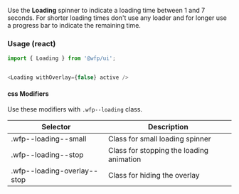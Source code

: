 Use the **Loading** spinner to indicate a loading time between 1 and 7 seconds. For shorter loading times don't use any loader and for longer use a progress bar to indicate the remaining time.

### Usage (react)

```javascript
import { Loading } from '@wfp/ui';


<Loading withOverlay={false} active />
```

#### css Modifiers

Use these modifiers with `.wfp--loading` class.

| Selector                   | Description                              |
| -------------------------- | ---------------------------------------- |
| .wfp--loading--small        | Class for small loading spinner          |
| .wfp--loading--stop         | Class for stopping the loading animation |
| .wfp--loading-overlay--stop | Class for hiding the overlay             |
